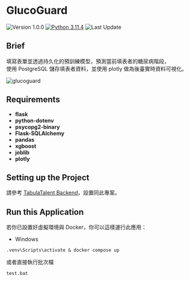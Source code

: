 # GlucoGuard

<!-- Badges -->
![Version 1.0.0](https://img.shields.io/badge/version-1.0.0-blue)
[![Python 3.11.4](https://img.shields.io/badge/python-3.11.4-blue)](https://www.python.org/downloads/release/python-3114/ "More details about Python 3.11.4")
![Last Update](https://img.shields.io/badge/Last%20Update-2024/1/3-darkgreen)

## Brief
填寫表單並透過持久化的預訓練模型，預測當前填表者的糖尿病階段，\
使用 PostgreSQL 儲存填表者資料，並使用 plotly 做為後臺實時資料可視化。

<!-- GIF -->
![glucoguard](https://github.com/RogelioKG/GlucoGuard/blob/main/application/static/img/glucoguard-demo.gif?raw=true)





## Requirements
+ **flask**
+ **python-dotenv**
+ **psycopg2-binary**
+ **Flask-SQLAlchemy**
+ **pandas**
+ **xgboost**
+ **joblib**
+ **plotly**

## Setting up the Project
請參考 [TabulaTalent Backend](https://github.com/thewro11/tabula-talent-backend)，設置同此專案。

## Run this Application
若你已設置好虛擬環境與 Docker，你可以這樣運行此應用：
+ Windows
```batch
.venv\Scripts\activate & docker compose up
```
或者直接執行批次檔
```batch
test.bat
```
